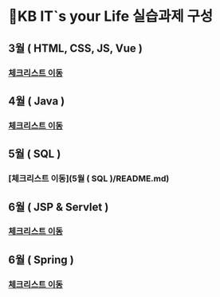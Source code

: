 # 📜KB IT`s your Life 실습과제 구성

##  3월 ( HTML, CSS, JS, Vue )
### [체크리스트 이동](https://github.com/Mminjae/Practice/blob/main/3%EC%9B%94/README.md)
##  4월 ( Java ) 
### [체크리스트 이동](https://github.com/Mminjae/Practice/blob/main/4%EC%9B%94/README.md)
##  5월 ( SQL )
### [체크리스트 이동](5월 ( SQL )/README.md)
##  6월 ( JSP & Servlet )
### [체크리스트 이동](https://github.com/Mminjae/Practice/blob/b2f51a3950f74b7f3c409670cb2e19724ef36121/6%EC%9B%94%20(%20JSP%20%26%20Servlet%20)/Readme.md)
##  6월 ( Spring )
### [체크리스트 이동](https://github.com/Mminjae/Practice/blob/main/6%EC%9B%94%20(Spring)/Readme.md)
